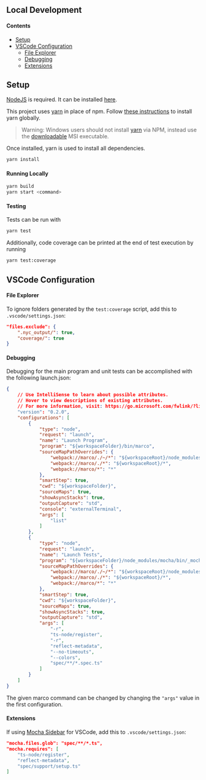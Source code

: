 ## Local Development
#### Contents
- [Setup](#setup)
- [VSCode Configuration](#vscode-configuration)
  - [File Explorer](#file-explorer)
  - [Debugging](#debugging)
  - [Extensions](#extensions)

## Setup
[NodeJS](https://nodejs.org/) is required. It can be installed [here](https://nodejs.org/en/download/).

This project uses [yarn](https://yarnpkg.com) in place of npm. Follow [these instructions](https://yarnpkg.com/en/docs/install) to install yarn globally.

> Warning: Windows users should not install [yarn](https://yarnpkg.com) via NPM, instead use the [downloadable](https://yarnpkg.com/latest.msi) MSI executable.

Once installed, yarn is used to install all dependencies.
```bash
yarn install
```

#### Running Locally
```bash
yarn build
yarn start <command>
```

#### Testing
Tests can be run with
```bash
yarn test
```

Additionally, code coverage can be printed at the end of test execution by running
```bash
yarn test:coverage
```

## VSCode Configuration
#### File Explorer
To ignore folders generated by the `test:coverage` script, add this to `.vscode/settings.json`:
```json
"files.exclude": {
    ".nyc_output/": true,
    "coverage/": true
}
```

#### Debugging
Debugging for the main program and unit tests can be accomplished with the following launch.json:
```json
{
    // Use IntelliSense to learn about possible attributes.
    // Hover to view descriptions of existing attributes.
    // For more information, visit: https://go.microsoft.com/fwlink/?linkid=830387
    "version": "0.2.0",
    "configurations": [
        {
            "type": "node",
            "request": "launch",
            "name": "Launch Program",
            "program": "${workspaceFolder}/bin/marco",
            "sourceMapPathOverrides": {
                "webpack://marco/./~/*": "${workspaceRoot}/node_modules/*",
                "webpack://marco/./*": "${workspaceRoot}/*",
                "webpack://marco/*": "*"
            },
            "smartStep": true,
            "cwd": "${workspaceFolder}",
            "sourceMaps": true,
            "showAsyncStacks": true,
            "outputCapture": "std",
            "console": "externalTerminal",
            "args": [
                "list"
            ]
        },
        {
            "type": "node",
            "request": "launch",
            "name": "Launch Tests",
            "program": "${workspaceFolder}/node_modules/mocha/bin/_mocha",
            "sourceMapPathOverrides": {
                "webpack://marco/./~/*": "${workspaceRoot}/node_modules/*",
                "webpack://marco/./*": "${workspaceRoot}/*",
                "webpack://marco/*": "*"
            },
            "smartStep": true,
            "cwd": "${workspaceFolder}",
            "sourceMaps": true,
            "showAsyncStacks": true,
            "outputCapture": "std",
            "args": [
                "-r",
                "ts-node/register",
                "-r",
                "reflect-metadata",
                "--no-timeouts",
                "--colors",
                "spec/**/*.spec.ts"
            ]
        }
    ]
}
```
The given marco command can be changed by changing the `"args"` value in the first configuration.

#### Extensions
If using [Mocha Sidebar](https://marketplace.visualstudio.com/items?itemName=maty.vscode-mocha-sidebar) for VSCode, add this to `.vscode/settings.json`:
```json
"mocha.files.glob": "spec/**/*.ts",
"mocha.requires": [
    "ts-node/register",
    "reflect-metadata",
    "spec/support/setup.ts"
]
```
